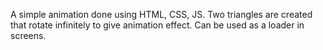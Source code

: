 A simple animation done using HTML, CSS, JS. Two triangles are created that rotate infinitely to give animation effect. Can be used as a loader in screens.
